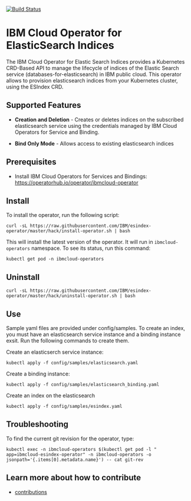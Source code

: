 
[![Build Status](https://travis-ci.com/IBM/cloud-operators.svg?branch=master)](https://travis-ci.com/IBM/esindex-operator)

# IBM Cloud Operator for ElasticSearch Indices
The IBM Cloud Operator for Elastic Search Indices provides a Kubernetes CRD-Based API to manage the lifecycle of indices of the Elastic Search service (databases-for-elasticsearch) in IBM public cloud. This operator allows to provision elasticsearch indices from your Kubernetes cluster, using the ESIndex CRD.

## Supported Features

* **Creation and Deletion** - Creates or deletes indices on the subscribed elasticsearch service using the credentials managed by IBM Cloud Operators for Service and Binding.

* **Bind Only Mode** - Allows access to existing elasticsearch indices

## Prerequisites 

* Install IBM Cloud Operators for Services and Bindings: https://operatorhub.io/operator/ibmcloud-operator

## Install

To install the operator, run the following script:

```
curl -sL https://raw.githubusercontent.com/IBM/esindex-operator/master/hack/install-operator.sh | bash 
```
This will install the latest version of the operator. It will run in `ibmcloud-operators` namespace. To see its status, run this command:
```
kubectl get pod -n ibmcloud-operators
```

## Uninstall

```
curl -sL https://raw.githubusercontent.com/IBM/esindex-operator/master/hack/uninstall-operator.sh | bash 
```

## Use 

Sample yaml files are provided under config/samples. To create an index, you must have an elasticsearch service instance and a binding instance exsit. Run the following commands to create them.

Create an elasticserch service instance:

```
kubectl apply -f config/samples/elasticsearch.yaml
```

Create a binding instance:

```
kubectl apply -f config/samples/elasticsearch_binding.yaml
```

Create an index on the elasticsearch 

```
kubectl apply -f config/samples/esindex.yaml
```

## Troubleshooting

To find the current git revision for the operator, type:

```
kubectl exec -n ibmcloud-operators $(kubectl get pod -l " app=ibmcloud-esindex-operator" -n ibmcloud-operators -o jsonpath='{.items[0].metadata.name}') -- cat git-rev
```

## Learn more about how to contribute

- [contributions](./CONTRIBUTING.md)
